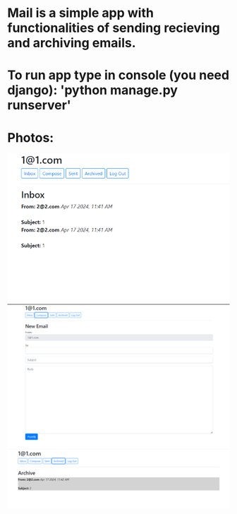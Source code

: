 # Mail is a simple app with functionalities of sending recieving and archiving emails.

# To run app type in console (you need django): 'python manage.py runserver'

# Photos:
![inbox](image-1.png)
![composing-email](image-2.png)
![archived-emails](image-3.png)